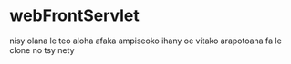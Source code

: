 # webFrontServlet
nisy olana le teo aloha afaka ampiseoko ihany oe vitako arapotoana fa le clone no tsy nety 
